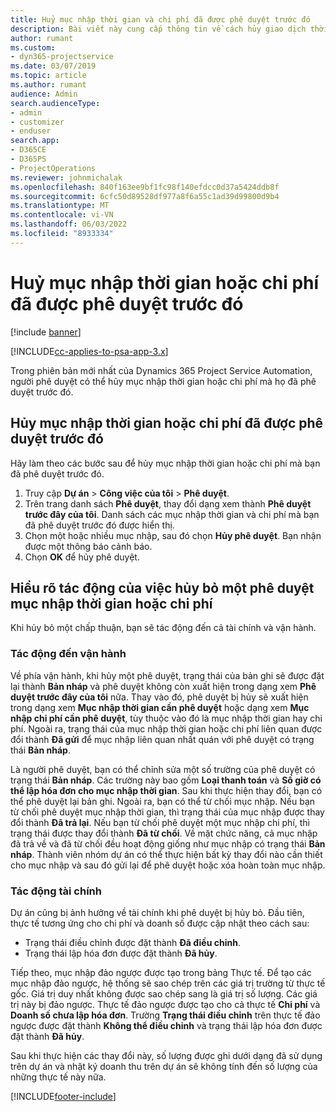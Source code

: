 ```yaml
---
title: Huỷ mục nhập thời gian và chi phí đã được phê duyệt trước đó
description: Bài viết này cung cấp thông tin về cách hủy giao dịch thời gian và chi phí dự án đã được phê duyệt.
author: rumant
ms.custom:
- dyn365-projectservice
ms.date: 03/07/2019
ms.topic: article
ms.author: rumant
audience: Admin
search.audienceType:
- admin
- customizer
- enduser
search.app:
- D365CE
- D365PS
- ProjectOperations
ms.reviewer: johnmichalak
ms.openlocfilehash: 840f163ee9bf1fc98f140efdcc0d37a5424ddb8f
ms.sourcegitcommit: 6cfc50d89528df977a8f6a55c1ad39d99800d9b4
ms.translationtype: MT
ms.contentlocale: vi-VN
ms.lasthandoff: 06/03/2022
ms.locfileid: "8933334"
---
```

# <a name="cancel-previously-approved-time-or-expense-entries"></a>Huỷ mục nhập thời gian hoặc chi phí đã được phê duyệt trước đó

[!include [banner](../includes/psa-now-project-operations.md)]

[!INCLUDE[cc-applies-to-psa-app-3.x](../includes/cc-applies-to-psa-app-3x.md)]

Trong phiên bản mới nhất của Dynamics 365 Project Service Automation, người phê duyệt có thể hủy mục nhập thời gian hoặc chi phí mà họ đã phê duyệt trước đó.

## <a name="cancel-a-previously-approved-time-or-expense-entry"></a>Hủy mục nhập thời gian hoặc chi phí đã được phê duyệt trước đó

Hãy làm theo các bước sau để hủy mục nhập thời gian hoặc chi phí mà bạn đã phê duyệt trước đó.

1. Truy cập **Dự án** \> **Công việc của tôi** \> **Phê duyệt**.
2. Trên trang danh sách **Phê duyệt**, thay đổi dạng xem thành **Phê duyệt trước đây của tôi**. Danh sách các mục nhập thời gian và chi phí mà bạn đã phê duyệt trước đó được hiển thị.
3. Chọn một hoặc nhiều mục nhập, sau đó chọn **Hủy phê duyệt**. Bạn nhận được một thông báo cảnh báo.
4. Chọn **OK** để hủy phê duyệt.

## <a name="understand-the-impact-of-canceling-a-time-or-expense-entry-approval"></a>Hiểu rõ tác động của việc hủy bỏ một phê duyệt mục nhập thời gian hoặc chi phí

Khi hủy bỏ một chấp thuận, bạn sẽ tác động đến cả tài chính và vận hành.

### <a name="operational-impact"></a>Tác động đến vận hành

Về phía vận hành, khi hủy một phê duyệt, trạng thái của bản ghi sẽ được đặt lại thành **Bản nháp** và phê duyệt không còn xuất hiện trong dạng xem **Phê duyệt trước đây của tôi** nữa. Thay vào đó, phê duyệt bị hủy sẽ xuất hiện trong dạng xem **Mục nhập thời gian cần phê duyệt** hoặc dạng xem **Mục nhập chi phí cần phê duyệt**, tùy thuộc vào đó là mục nhập thời gian hay chi phí. Ngoài ra, trạng thái của mục nhập thời gian hoặc chi phí liên quan được đổi thành **Đã gửi** để mục nhập liên quan nhất quán với phê duyệt có trạng thái **Bản nháp**.

Là người phê duyệt, bạn có thể chỉnh sửa một số trường của phê duyệt có trạng thái **Bản nháp**. Các trường này bao gồm **Loại thanh toán** và **Số giờ có thể lập hóa đơn cho mục nhập thời gian**. Sau khi thực hiện thay đổi, bạn có thể phê duyệt lại bản ghi. Ngoài ra, bạn có thể từ chối mục nhập. Nếu bạn từ chối phê duyệt mục nhập thời gian, thì trạng thái của mục nhập được thay đổi thành **Đã trả lại**. Nếu bạn từ chối phê duyệt một mục nhập chi phí, thì trạng thái được thay đổi thành **Đã từ chối**. Về mặt chức năng, cả mục nhập đã trả về và đã từ chối đều hoạt động giống như mục nhập có trạng thái **Bản nháp**. Thành viên nhóm dự án có thể thực hiện bất kỳ thay đổi nào cần thiết cho mục nhập và sau đó gửi lại để phê duyệt hoặc xóa hoàn toàn mục nhập.

### <a name="financial-impact"></a>Tác động tài chính

Dự án cũng bị ảnh hưởng về tài chính khi phê duyệt bị hủy bỏ. Đầu tiên, thực tế tương ứng cho chi phí và doanh số được cập nhật theo cách sau:

- Trạng thái điều chỉnh được đặt thành **Đã điều chỉnh**.
- Trạng thái lập hóa đơn được đặt thành **Đã hủy**.

Tiếp theo, mục nhập đảo ngược được tạo trong bảng Thực tế. Để tạo các mục nhập đảo ngược, hệ thống sẽ sao chép trên các giá trị trường từ thực tế gốc. Giá trị duy nhất không được sao chép sang là giá trị số lượng. Các giá trị này bị đảo ngược. Thực tế đảo ngược được tạo cho cả thực tế **Chi phí** và **Doanh số chưa lập hóa đơn**. Trường **Trạng thái điều chỉnh** trên thực tế đảo ngược được đặt thành **Không thể điều chỉnh** và trạng thái lập hóa đơn được đặt thành **Đã hủy**.

Sau khi thực hiện các thay đổi này, số lượng được ghi dưới dạng đã sử dụng trên dự án và nhật ký doanh thu trên dự án sẽ không tính đến số lượng của những thực tế này nữa.


[!INCLUDE[footer-include](../includes/footer-banner.md)]
